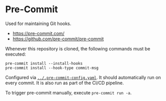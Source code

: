 # Pre-Commit

Used for maintaining Git hooks.

- <https://pre-commit.com/>
- <https://github.com/pre-commit/pre-commit>

Whenever this repository is cloned, the following commands must be executed:

    pre-commit install --install-hooks
    pre-commit install --hook-type commit-msg

Configured via [`../.pre-commit-config.yaml`](../.pre-commit-config.yaml). It should
automatically run on every commit. It is also run as part of the CI/CD pipeline.

To trigger pre-commit manually, execute `pre-commit run -a`.
